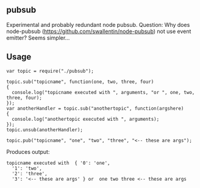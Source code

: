 pubsub
------
Experimental and probably redundant node pubsub. Question: Why does node-pubsub (https://github.com/swallentin/node-pubsub) not use event emitter? Seems simpler...

Usage
-----

    var topic = require("./pubsub");
    
    topic.sub("topicname", function(one, two, three, four)
    {
      console.log("topicname executed with ", arguments, "or ", one, two, three, four);
    });
    var anotherHandler = topic.sub("anothertopic", function(argshere)
    {
      console.log("anothertopic executed with ", arguments);
    });
    topic.unsub(anotherHandler);
    
    topic.pub("topicname", "one", "two", "three", "<-- these are args");

Produces output:

    topicname executed with  { '0': 'one',
      '1': 'two',
      '2': 'three',
      '3': '<-- these are args' } or  one two three <-- these are args


